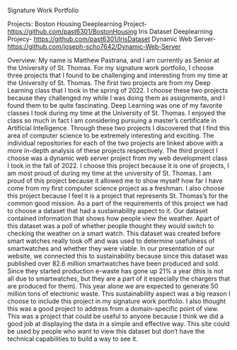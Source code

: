 Signature Work Portfolio

Projects:
Boston Housing Deeplearning Project- https://github.com/past6301/BostonHousing
Iris Dataset Deeplearning Projecy- https://github.com/past6301/IrisDataset
Dynamic Web Server- https://github.com/joseph-scho7642/Dynamic-Web-Server

Overview:
My name is Matthew Pastrana, and I am currently as Senior at the University of St. Thomas. For my signature work portfolio, I choose three projects that I found to be challenging and interesting from my time at the University of St. Thomas. The first two projects are from my Deep Learning class that I took in the spring of 2022. I choose these two projects because they challenged my while I was doing them as assignments, and I found them to be quite fascinating. Deep Learning was one of my favorite classes I took during my time at the University of St. Thomas. I enjoyed the class so much in fact I am considering pursuing a master’s certificate in Artificial Intelligence. Through these two projects I discovered that I find this area of computer science to be extremely interesting and exciting. The individual repositories for each of the two projects are linked above with a more in-depth analysis of these projects respectively. The third project I choose was a dynamic web server project from my web development class I took in the fall of 2022. I choose this project because it is one of projects, I am most proud of during my time at the university of St. Thomas. I am proud of this project because it allowed me to show myself how far I have come from my first computer science project as a freshman. I also choose this project because I feel it is a project that represents St. Thomas’s for the common good mission. As a part of the requirements of this project we had to choose a dataset that had a sustainability aspect to it. Our dataset contained information that shows how people view the weather. Apart of this dataset was a poll of whether people thought they would switch to checking the weather on a smart watch. This dataset was created before smart watches really took off and was used to determine usefulness of smartwatches and whether they were viable. In our presentation of our website, we connected this to sustainability because since this dataset was published over 82.6 million smartwatches have been produced and sold. Since they started production e-waste has gone up 21% a year (this is not all due to smartwatches, but they are a part of it especially the chargers that are produced for them). This year alone we are expected to generate 50 million tons of electronic waste. This sustainability aspect was a big reason I choose to include this project in my signature work portfolio. I also thought this was a good project to address from a domain-specific point of view. This was a project that could be useful to anyone because I think we did a good job at displaying the data in a simple and effective way. This site could be used by people who want to view this dataset but don’t have the technical capabilities to build a way to see it.
